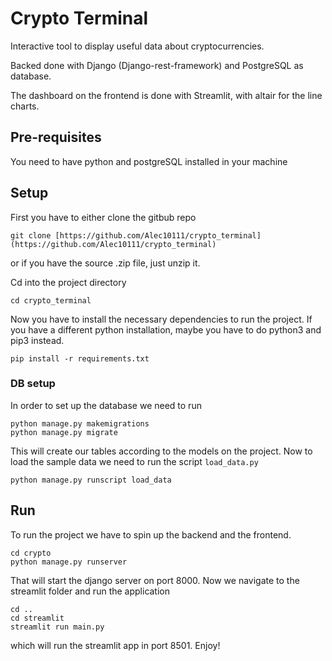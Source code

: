 # Crypto Terminal
Interactive tool to display useful data about cryptocurrencies.

Backed done with Django (Django-rest-framework) and PostgreSQL as database.

The dashboard on the frontend is done with Streamlit, with altair for the line charts.

## Pre-requisites
You need to have python and postgreSQL installed in your machine
## Setup
First you have to either clone the gitbub repo
```console
git clone [https://github.com/Alec10111/crypto_terminal](https://github.com/Alec10111/crypto_terminal)
```
or if you have the source .zip file, just unzip it.

Cd into the project directory
```console
cd crypto_terminal
```
Now you have to install the necessary dependencies to run the project. If you have a different python installation, maybe you have to do python3 and pip3 instead.
```console
pip install -r requirements.txt
```
### DB setup
In order to set up the database we need to run
```console
python manage.py makemigrations
python manage.py migrate
```
This will create our tables according to the models on the project.
Now to load the sample data we need to run the script `load_data.py`
```console
python manage.py runscript load_data
```

## Run
To run the project we have to spin up the backend and the frontend.
```console
cd crypto
python manage.py runserver
```
That will start the django server on port 8000. Now we navigate to the streamlit folder and run the application
```console
cd ..
cd streamlit
streamlit run main.py
```
which will run the streamlit app in port 8501.
Enjoy!